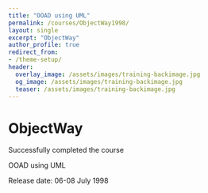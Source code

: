 ```yaml
---
title: "OOAD using UML"
permalink: /courses/ObjectWay1998/
layout: single
excerpt: "ObjectWay"
author_profile: true
redirect_from:
- /theme-setup/
header:
  overlay_image: /assets/images/training-backimage.jpg
  og_image: /assets/images/training-backimage.jpg
  teaser: /assets/images/training-backimage.jpg
---
```

# ObjectWay

Successfully completed the course

OOAD using UML

Release date:  06-08 July 1998

